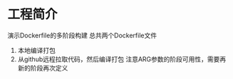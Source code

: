 # 工程简介
演示Dockerfile的多阶段构建
总共两个Dockerfile文件
1. 本地编译打包
2. 从github远程拉取代码，然后编译打包
   注意ARG参数的阶段可用性，需要再新的阶段再次定义
